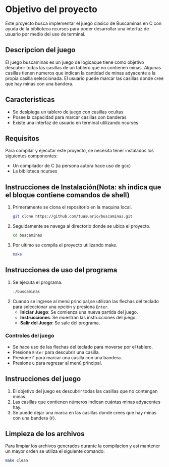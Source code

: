 # Objetivo del proyecto

Este proyecto busca implementar el juego clasico de Buscaminas en C con ayuda de la biblioteca ncurses para poder desarrollar una interfaz de usuario por medio del uso de terminal.

## Descripcion del juego

El juego buscaminas es un juego de logicaque tiene como objetivo descubrir todas las casillas de un tablero que no contienen minas. Algunas casillas tienen numeros que indican la cantidad de minas adyacente a la propia casilla seleccionada. El usuario puede marcar las casillas donde cree que hay minas con una bandera.

## Caracteristicas

- Se deslpiega un tablero de juego con casillas ocultas
- Posee la capacidad para marcar casillas con banderas
- Existe una interfaz de usuario en terminal utilizando ncurses

## Requisitos

Para compilar y ejecutar este proyecto, se necesita tener instalados los siguientes componentes:

- Un compilador de C (la persona autora hace uso de gcc)
- La biblioteca ncurses

## Instrucciones de Instalación(Nota: sh indica que el bloque contiene comandos de shell)

1. Primeramente se clona el repositorio en la maquina local.
    ```sh
    git clone https://github.com/tuusuario/buscaminas.git
    ```
2. Seguidamente se navega al directorio donde se ubica el proyecto.
    ```sh
    cd buscaminas
    ```
3. Por ultimo se compila el proyecto utilizando make.
    ```sh
    make
    ```

## Instrucciones de uso del programa

1. Se ejecuta el programa.
    ```sh
    ./buscaminas
    ```
2. Cuando se ingrese al menú principal,se utilizan las flechas del teclado para seleccionar una opción y presiona `Enter`.
    - **Iniciar Juego**: Se comienza una nueva partida del juego.
    - **Instrucciones**: Se muestran las instrucciones del juego.
    - **Salir del Juego**: Se sale del programa.

### Controles del juego

- Se hace uso de las flechas del teclado para moverse por el tablero.
- Presione `Enter` para descubrir una casilla.
- Presione `F` para marcar una casilla con una bandera.
- Presione `Q` para regresar al menú principal.

## Instrucciones del juego

1. El objetivo del juego es descubrir todas las casillas que no contengan minas.
2. Las casillas que contienen números indican cuántas minas adyacentes hay.
3. Se puede dejar una marca en las casillas donde crees que hay minas con una bandera (`F`).

## Limpieza de los archivos

Para limpiar los archivos generados durante la compilacion y asi mantener un mayor orden se utiliza el siguiente comando:
```sh
make clean
